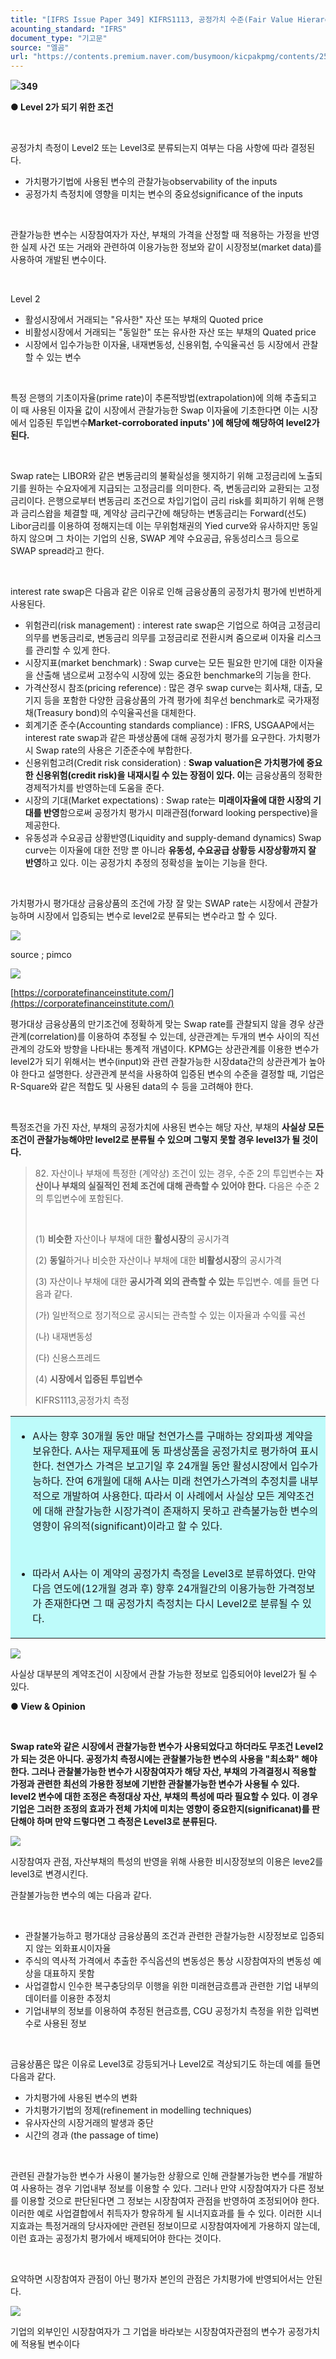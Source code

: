 ```yaml
---
title: "[IFRS Issue Paper 349] KIFRS1113, 공정가치 수준(Fair Value Hierarchy)④, level 2, Swap rate등 시장에서 관찰가능한 변수"
acounting_standard: "IFRS"
document_type: "기고문"
source: "엘곰"
url: "https://contents.premium.naver.com/busymoon/kicpakpmg/contents/250123171749254jy"
---
```

![](https://n2.news.naver.com/l.gif?type=content)**349**

**● Level 2가 되기 위한 조건**

​

공정가치 측정이 Level2 또는 Level3로 분류되는지 여부는 다음 사항에 따라 결정된다.

- 가치평가기법에 사용된 변수의 관찰가능observability of the inputs
- 공정가치 측정치에 영향을 미치는 변수의 중요성significance of the inputs

​

관찰가능한 변수는 시장참여자가 자산, 부채의 가격을 산정할 때 적용하는 가정을 반영한 실제 사건 또는 거래와 관련하여 이용가능한 정보와 같이 시장정보(market data)를 사용하여 개발된 변수이다.

​

Level 2

- 활성시장에서 거래되는 "유사한" 자산 또는 부채의 Quoted price
- 비활성시장에서 거래되는 "동일한" 또는 유사한 자산 또는 부채의 Quated price
- 시장에서 입수가능한 이자율, 내재변동성, 신용위험, 수익율곡선 등 시장에서 관찰할 수 있는 변수

​

특정 은행의 기초이자율(prime rate)이 추론적방법(extrapolation)에 의해 추출되고 이 때 사용된 이자율 값이 시장에서 관찰가능한 Swap 이자율에 기초한다면 이는 시장에서 입증된 투입변수**Market-corroborated inputs' )에 해당에 해당하여 level2가 된다.**

**​**

Swap rate는 LIBOR와 같은 변동금리의 불확실성을 헷지하기 위해 고정금리에 노출되기를 원하는 수요자에게 지급되는 고정금리를 의미한다. 즉, 변동금리와 교환되는 고정금리이다. 은행으로부터 변동금리 조건으로 차입기업이 금리 risk를 회피하기 위해 은행과 금리스왑을 체결할 때, 계약상 금리구간에 해당하는 변동금리는 Forward(선도) Libor금리를 이용하여 정해지는데 이는 무위험채권의 Yied curve와 유사하지만 동일하지 않으며 그 차이는 기업의 신용, SWAP 계약 수요공급, 유동성리스크 등으로 SWAP spread라고 한다.

​

interest rate swap은 다음과 같은 이유로 인해 금융상품의 공정가치 평가에 빈번하게 사용된다.

- 위험관리(risk management) : interest rate swap은 기업으로 하여금 고정금리 의무를 변동금리로, 변동금리 의무를 고정금리로 전환시켜 줌으로써 이자율 리스크를 관리할 수 있게 한다.
- 시장지표(market benchmark) : Swap curve는 모든 필요한 만기에 대한 이자율을 산출해 냄으로써 고정수익 시장에 있는 중요한 benchmarke의 기능을 한다.
- 가격산정시 참조(pricing reference) : 많은 경우 swap curve는 회사채, 대출, 모기지 등을 포함한 다양한 금융상품의 가격 평가에 최우선 benchmark로 국가재정채(Treasury bond)의 수익율곡선을 대체한다.
- 회계기준 준수(Accounting standards compliance) : IFRS, USGAAP에서는 interest rate swap과 같은 파생상품에 대해 공정가치 평가를 요구한다. 가치평가시 Swap rate의 사용은 기준준수에 부합한다.
- 신용위험고려(Credit risk consideration) : **Swap valuation은 가치평가에 중요한 신용위험(credit risk)을 내재시킬 수 있는 장점이 있다. 이**는 금융상품의 정확한 경제적가치를 반영하는데 도움을 준다.
- 시장의 기대(Market expectations) : Swap rate는 **미래이자율에 대한 시장의 기대를 반영**함으로써 공정가치 평가시 미래관점(forward looking perspective)을 제공한다.
- 유동성과 수요공급 상황반영(Liquidity and supply-demand dynamics) Swap curve는 이자율에 대한 전망 뿐 아니라 **유동성, 수요공급 상황등 시장상황까지 잘 반영**하고 있다. 이는 공정가치 추정의 정확성을 높이는 기능을 한다.

​

가치평가시 평가대상 금융상품의 조건에 가장 잘 맞는 SWAP rate는 시장에서 관찰가능하며 시장에서 입증되는 변수로 level2로 분류되는 변수라고 할 수 있다.

![](https://scs-phinf.pstatic.net/MjAyNTAxMjNfMjUw/MDAxNzM3NjE2OTcyNjMw.G-86UqqY6oaqeVtuAqkiI6RA75iX4Th-oY1f1kl87LQg.KRYMJCX5Sp9jaABL1pBDr-gULx9bavwQVl0wx8foC8Eg.PNG/image.png?type=w800)

source ; pimco

![](https://scs-phinf.pstatic.net/MjAyNTAxMjNfMTY1/MDAxNzM3NjE4MjQ4NDAy.eD6PtxqkuxkUzFv_tn843aS2AmuwxT6nzXWRgj4hPH0g.oxW06w7riYWfA3hiQQVf7cxD-TasSNmru5Gq5m-74xQg.PNG/image.png?type=w800)

[https://corporatefinanceinstitute.com/](https://corporatefinanceinstitute.com/)

평가대상 금융상품의 만기조건에 정확하게 맞는 Swap rate를 관찰되지 않을 경우 상관관계(correlation)를 이용하여 추정될 수 있는데, 상관관계는 두개의 변수 사이의 직선관계의 강도와 방향을 나타내는 통계적 개념이다. KPMG는 상관관계를 이용한 변수가 level2가 되기 위해서는 변수(input)와 관련 관찰가능한 시장data간의 상관관계가 높아야 한다고 설명한다. 상관관계 분석을 사용하여 입증된 변수의 수준을 결정할 때, 기업은 R-Square와 같은 적합도 및 사용된 data의 수 등을 고려해야 한다.

​

특정조건을 가진 자산, 부채의 공정가치에 사용된 변수는 해당 자산, 부채의 **사실상 모든 조건이 관찰가능해야만 level2로 분류될 수 있으며 그렇지 못할 경우 level3가 될 것이다.**

> 82\. 자산이나 부채에 특정한 (계약상) 조건이 있는 경우, 수준 2의 투입변수는 **자산이나 부채의 실질적인 전체 조건에 대해 관측할 수 있어야 한다.** 다음은 수준 2의 투입변수에 포함된다.
> 
> ​
> 
> (1) **비슷한** 자산이나 부채에 대한 **활성시장**의 공시가격
> 
> (2) **동일**하거나 비슷한 자산이나 부채에 대한 **비활성시장**의 공시가격
> 
> (3) 자산이나 부채에 대한 **공시가격 외의 관측할 수 있는** 투입변수. 예를 들면 다음과 같다.
> 
> (가) 일반적으로 정기적으로 공시되는 관측할 수 있는 이자율과 수익률 곡선
> 
> (나) 내재변동성
> 
> (다) 신용스프레드
> 
> (4) **시장에서 입증된 투입변수**
> 
> KIFRS1113,공정가치 측정

<table style=""><tbody><tr><td colspan="3" rowspan="1" style="width: 100.0%; height: 129.0px;  background-color: #bdfbfa;"><div><ul><li><p style=""><span style="">A사는 향후 30개월 동안 매달 천연가스를 구매하는 장외파생 계약을 보유한다. A사는 재무제표에 동 파생상품을 공정가치로 평가하여 표시한다. 천연가스 가격은 보고기일 후 24개월 동안 활성시장에서 입수가능하다. 잔여 6개월에 대해 A사는 미래 천연가스가격의 추정치를 내부적으로 개발하여 사용한다. 따라서 이 사례에서 사실상 모든 계약조건에 대해 관찰가능한 시장가격이 존재하지 못하고 관측불가능한 변수의 영향이 유의적(significant)이라고 할 수 있다.</span></p></li></ul><p style=""><span style="">​</span></p><ul><li><p style=""><span style="">따라서 A사는 이 계약의 공정가치 측정을 Level3로 분류하였다. 만약 다음 연도에(12개월 경과 후) 향후 24개월간의 이용가능한 가격정보가 존재한다면 그 때 공정가치 측정치는 다시 Level2로 분류될 수 있다.</span></p></li></ul></div></td></tr></tbody></table>

![](https://scs-phinf.pstatic.net/MjAyNTAxMjNfMjU4/MDAxNzM3NjIwMDk3NjM1.Myrjk6M036JtH0FN9cHwrT97lfmmiF_6tczYkbG9mXEg.E-5CEQ-c9NXhRmr2q6HoyGJymMd2vo7M13D8zrmH9WMg.PNG/image.png?type=w800)

사실상 대부분의 계약조건이 시장에서 관찰 가능한 정보로 입증되어야 level2가 될 수 있다.

**● View & Opinion**

**​**

**Swap rate와 같은 시장에서 관찰가능한 변수가 사용되었다고 하더라도 무조건 Level2가 되는 것은 아니다. 공정가치 측정시에는 관찰불가능한 변수의 사용을 "최소화" 해야 한다. 그러나 관찰불가능한 변수가 시장참여자가 해당 자산, 부채의 가격결정시 적용할 가정과 관련한 최선의 가용한 정보에 기반한 관찰불가능한 변수가 사용될 수 있다. level2 변수에 대한 조정은 측정대상 자산, 부채의 특성에 따라 필요할 수 있다. 이 경우 기업은 그러한 조정의 효과가 전체 가치에 미치는 영향이 중요한지(significanat)를 판단해야 하며 만약 드렇다면 그 측정은 Level3로 분류된다.**

![](https://scs-phinf.pstatic.net/MjAyNTAxMjRfMTUw/MDAxNzM3Njg1NzU2Mzg2.CZ1zSzsr_EFZjArQYG4012CGgxQWhgUoE8NbQPsohLsg.ayqPFWXTEzOpNgO1iq5MUV84B-pQiGt55bkNVKXE29Ig.PNG/image.png?type=w800)

시장참여자 관점, 자산부채의 특성의 반영을 위해 사용한 비시장정보의 이용은 leve2를 level3로 변경시킨다.

관찰불가능한 변수의 예는 다음과 같다.

​

- 관찰불가능하고 평가대상 금융상품의 조건과 관련한 관찰가능한 시장정보로 입증되지 않는 외화표시이자율
- 주식의 역사적 가격에서 추출한 주식옵션의 변동성은 통상 시장참여자의 변동성 예상을 대표하지 못함
- 사업결합시 인수한 복구충당의무 이행을 위한 미래현금흐름과 관련한 기업 내부의 데이터를 이용한 추정치
- 기업내부의 정보를 이용하여 추정된 현금흐름, CGU 공정가치 측정을 위한 입력변수로 사용된 정보

​

금융상품은 많은 이유로 Level3로 강등되거나 Level2로 격상되기도 하는데 예를 들면 다음과 같다.

- 가치평가에 사용된 변수의 변화
- 가치평가기법의 정제(refinement in modelling techniques)
- 유사자산의 시장거래의 발생과 중단
- 시간의 경과 (the passage of time)

**​**

관련된 관찰가능한 변수가 사용이 불가능한 상황으로 인해 관찰불가능한 변수를 개발하여 사용하는 경우 기업내부 정보를 이용할 수 있다. 그러나 만약 시장참여자가 다른 정보를 이용할 것으로 판단된다면 그 정보는 시장참여자 관점을 반영하여 조정되어야 한다. 이러한 예로 사업결합에서 취득자가 향유하게 될 시너지효과를 들 수 있다. 이러한 시너지효과는 특정거래의 당사자에만 관련된 정보이므로 시장참여자에게 가용하지 않는데, 이런 효과는 공정가치 평가에서 배제되어야 한다는 것이다.

​

요약하면 시장참여자 관점이 아닌 평가자 본인의 관점은 가치평가에 반영되어서는 안된다.

![](https://scs-phinf.pstatic.net/MjAyNTAxMjRfMjk1/MDAxNzM3Njg3OTYxNTcy.6RnVyOgcHjgx-t9flfJVjxdj5YA5gusehuErmuz5JJwg.3AMlKMaz-G_ht-1q_MPcd5yZ5uI1V7bRlkmSnlp1k9og.PNG/image.png?type=w800)

기업의 외부인인 시장참여자가 그 기업을 바라보는 시장참여자관점의 변수가 공정가치에 적용될 변수이다

​